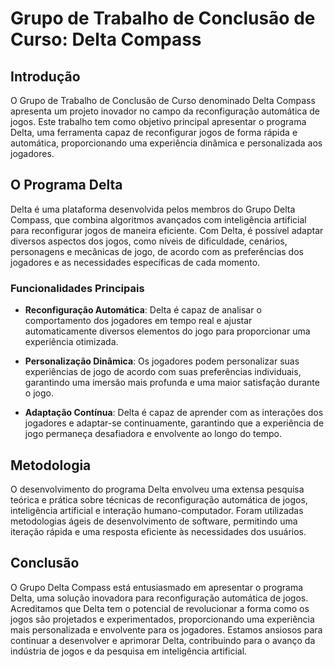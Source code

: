 # Grupo de Trabalho de Conclusão de Curso: Delta Compass

## Introdução

O Grupo de Trabalho de Conclusão de Curso denominado Delta Compass apresenta um projeto inovador no campo da reconfiguração automática de jogos. Este trabalho tem como objetivo principal apresentar o programa Delta, uma ferramenta capaz de reconfigurar jogos de forma rápida e automática, proporcionando uma experiência dinâmica e personalizada aos jogadores.

## O Programa Delta

Delta é uma plataforma desenvolvida pelos membros do Grupo Delta Compass, que combina algoritmos avançados com inteligência artificial para reconfigurar jogos de maneira eficiente. Com Delta, é possível adaptar diversos aspectos dos jogos, como níveis de dificuldade, cenários, personagens e mecânicas de jogo, de acordo com as preferências dos jogadores e as necessidades específicas de cada momento.

### Funcionalidades Principais

- **Reconfiguração Automática**: Delta é capaz de analisar o comportamento dos jogadores em tempo real e ajustar automaticamente diversos elementos do jogo para proporcionar uma experiência otimizada.
  
- **Personalização Dinâmica**: Os jogadores podem personalizar suas experiências de jogo de acordo com suas preferências individuais, garantindo uma imersão mais profunda e uma maior satisfação durante o jogo.

- **Adaptação Contínua**: Delta é capaz de aprender com as interações dos jogadores e adaptar-se continuamente, garantindo que a experiência de jogo permaneça desafiadora e envolvente ao longo do tempo.

## Metodologia

O desenvolvimento do programa Delta envolveu uma extensa pesquisa teórica e prática sobre técnicas de reconfiguração automática de jogos, inteligência artificial e interação humano-computador. Foram utilizadas metodologias ágeis de desenvolvimento de software, permitindo uma iteração rápida e uma resposta eficiente às necessidades dos usuários.

## Conclusão

O Grupo Delta Compass está entusiasmado em apresentar o programa Delta, uma solução inovadora para reconfiguração automática de jogos. Acreditamos que Delta tem o potencial de revolucionar a forma como os jogos são projetados e experimentados, proporcionando uma experiência mais personalizada e envolvente para os jogadores. Estamos ansiosos para continuar a desenvolver e aprimorar Delta, contribuindo para o avanço da indústria de jogos e da pesquisa em inteligência artificial.
